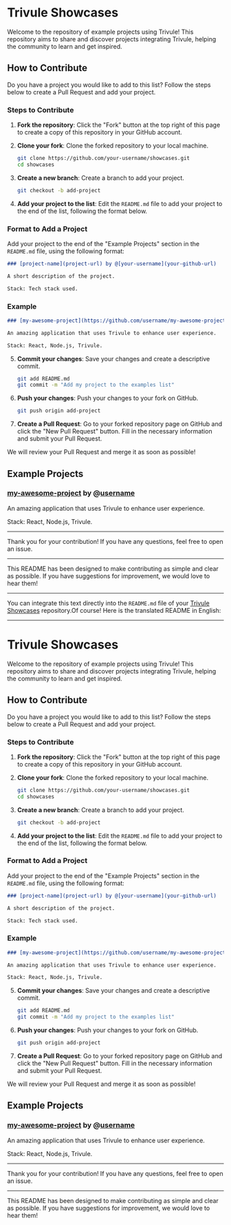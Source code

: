 # Trivule Showcases

Welcome to the repository of example projects using Trivule! This repository aims to share and discover projects integrating Trivule, helping the community to learn and get inspired.

## How to Contribute

Do you have a project you would like to add to this list? Follow the steps below to create a Pull Request and add your project.

### Steps to Contribute

1. **Fork the repository**: Click the "Fork" button at the top right of this page to create a copy of this repository in your GitHub account.

2. **Clone your fork**: Clone the forked repository to your local machine.
    ```sh
    git clone https://github.com/your-username/showcases.git
    cd showcases
    ```

3. **Create a new branch**: Create a branch to add your project.
    ```sh
    git checkout -b add-project
    ```

4. **Add your project to the list**: Edit the `README.md` file to add your project to the end of the list, following the format below.

### Format to Add a Project

Add your project to the end of the "Example Projects" section in the `README.md` file, using the following format:

```markdown
### [project-name](project-url) by @[your-username](your-github-url)

A short description of the project.

Stack: Tech stack used.
```

### Example

```markdown
### [my-awesome-project](https://github.com/username/my-awesome-project) by @[username](https://github.com/username)

An amazing application that uses Trivule to enhance user experience.

Stack: React, Node.js, Trivule.
```

5. **Commit your changes**: Save your changes and create a descriptive commit.
    ```sh
    git add README.md
    git commit -m "Add my project to the examples list"
    ```

6. **Push your changes**: Push your changes to your fork on GitHub.
    ```sh
    git push origin add-project
    ```

7. **Create a Pull Request**: Go to your forked repository page on GitHub and click the "New Pull Request" button. Fill in the necessary information and submit your Pull Request.

We will review your Pull Request and merge it as soon as possible!

## Example Projects

### [my-awesome-project](https://github.com/username/my-awesome-project) by @[username](https://github.com/username)

An amazing application that uses Trivule to enhance user experience.

Stack: React, Node.js, Trivule.

---

Thank you for your contribution! If you have any questions, feel free to open an issue.

---

This README has been designed to make contributing as simple and clear as possible. If you have suggestions for improvement, we would love to hear them!

---

You can integrate this text directly into the `README.md` file of your [Trivule Showcases](https://github.com/trivule/showcases) repository.Of course! Here is the translated README in English:

---

# Trivule Showcases

Welcome to the repository of example projects using Trivule! This repository aims to share and discover projects integrating Trivule, helping the community to learn and get inspired.

## How to Contribute

Do you have a project you would like to add to this list? Follow the steps below to create a Pull Request and add your project.

### Steps to Contribute

1. **Fork the repository**: Click the "Fork" button at the top right of this page to create a copy of this repository in your GitHub account.

2. **Clone your fork**: Clone the forked repository to your local machine.
    ```sh
    git clone https://github.com/your-username/showcases.git
    cd showcases
    ```

3. **Create a new branch**: Create a branch to add your project.
    ```sh
    git checkout -b add-project
    ```

4. **Add your project to the list**: Edit the `README.md` file to add your project to the end of the list, following the format below.

### Format to Add a Project

Add your project to the end of the "Example Projects" section in the `README.md` file, using the following format:

```markdown
### [project-name](project-url) by @[your-username](your-github-url)

A short description of the project.

Stack: Tech stack used.
```

### Example

```markdown
### [my-awesome-project](https://github.com/username/my-awesome-project) by @[username](https://github.com/username)

An amazing application that uses Trivule to enhance user experience.

Stack: React, Node.js, Trivule.
```

5. **Commit your changes**: Save your changes and create a descriptive commit.
    ```sh
    git add README.md
    git commit -m "Add my project to the examples list"
    ```

6. **Push your changes**: Push your changes to your fork on GitHub.
    ```sh
    git push origin add-project
    ```

7. **Create a Pull Request**: Go to your forked repository page on GitHub and click the "New Pull Request" button. Fill in the necessary information and submit your Pull Request.

We will review your Pull Request and merge it as soon as possible!

## Example Projects

### [my-awesome-project](https://github.com/username/my-awesome-project) by @[username](https://github.com/username)

An amazing application that uses Trivule to enhance user experience.

Stack: React, Node.js, Trivule.

---

Thank you for your contribution! If you have any questions, feel free to open an issue.

---

This README has been designed to make contributing as simple and clear as possible. If you have suggestions for improvement, we would love to hear them!
